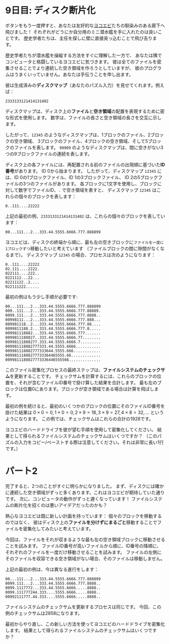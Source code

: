 # 9日目: ディスク断片化

ボタンをもう一度押すと、あなたは友好的な[ヨコエビ](../../2021/day23/quiz.md)たちの馴染みのある廊下へ飛びました！
それぞれがどうにか自分用のミニ潜水艦を手に入れたのは良いことです。
歴史学者たちは、主任を探しに壁に直接突っ込むことで飛び去ります。

歴史学者たちが潜水艦を操縦する方法をすぐに理解した一方で、
あなたは隅でコンピュータと格闘しているヨコエビに気づきます。
彼は全てのファイルを密集させることでより連続した空き領域を作ろうとしていますが、
彼のプログラムはうまくいっていません。あなたは手伝うことを申し出ます。

彼は生成済みの**ディスクマップ**（あなたのパズル入力）を見せてくれます。例えば：

```
2333133121414131402
```

ディスクマップは、ディスク上の**ファイル**と**空き領域**の配置を表現するために密な形式を使用します。
数字は、ファイルの長さと空き領域の長さを交互に示します。

したがって、`12345` のようなディスクマップは、1ブロックのファイル、2ブロックの空き領域、
3ブロックのファイル、4ブロックの空き領域、そして5ブロックのファイルを表します。
`90909` のようなディスクマップは、間に空きがない3つの9ブロックファイルの連続を表します。

ディスク上の各ファイルには、再配置される前のファイルの出現順に基づいた**ID番号**があります。
ID 0から始まります。
したがって、ディスクマップ `12345` には、ID 0の1ブロックファイル、ID 1の3ブロックファイル、
ID 2の5ブロックファイルの3つのファイルがあります。
各ブロックに1文字を使用し、ブロックに対して数字でファイルID、`.` で空き領域を表すと、
ディスクマップ `12345` はこれらの個々のブロックを表します：

```
0..111....22222
```

上記の最初の例、`2333133121414131402` は、これらの個々のブロックを表しています：

```
00...111...2...333.44.5555.6666.777.888899
```

ヨコエビは、ディスクの終端から順に、最も左の空きブロックに`ファイルを一度に1ブロックずつ`移動したいと考えています
（ファイルブロックの間に隙間がなくなるまで）。
ディスクマップ `12345` の場合、プロセスは次のようになります：

```
0..111....22222
02.111....2222.
022111....222..
0221112...22...
02211122..2....
022111222......
```

最初の例はもう少し手順が必要です:

```
00...111...2...333.44.5555.6666.777.888899
009..111...2...333.44.5555.6666.777.88889.
0099.111...2...333.44.5555.6666.777.8888..
00998111...2...333.44.5555.6666.777.888...
009981118..2...333.44.5555.6666.777.88....
0099811188.2...333.44.5555.6666.777.8.....
009981118882...333.44.5555.6666.777.......
0099811188827..333.44.5555.6666.77........
00998111888277.333.44.5555.6666.7.........
009981118882777333.44.5555.6666...........
009981118882777333644.5555.666............
00998111888277733364465555.66.............
0099811188827773336446555566..............
```

このファイル密集化プロセスの最終ステップは、**ファイルシステムのチェックサム**を更新することです。
チェックサムを計算するには、これらのブロックの位置を、それが含むファイルID番号で掛け算した結果を合計します。
最も左のブロックは位置0にあります。ブロックが空き領域である場合は計算を飛ばします。

最初の例を続けると、最初のいくつかのブロックの位置にそのファイルID番号を掛けた結果は
$0 \times 0 = 0, 1 \times 0 = 0, 2 \times 9 = 18, 3 \times 9 = 27, 4 \times 8 = 32, \dots$
というようになります。
この例では、チェックサムはこれらの合計の1928です。

ヨコエビのハードドライブを彼が望む手順を使用して密集化してください。
結果として得られるファイルシステムのチェックサムはいくつですか？
（このパズルの入力をコピー/ペーストする際は注意してください。それは非常に長い1行です。）

# パート2

完了すると、2つのことがすぐに明らかになりました。
まず、ディスクには確かに連続した空き領域がずっと多くあります。これはヨコエビが期待していた通りです。
次に、コンピュータの動作がずっと遅くなっています！
ファイルシステムの断片化を招くのは悪いアイデアだったのかも？

熱心なヨコエビは既に新しい計画を持っています：
個々のブロックを移動するのではなく、
彼はディスク上の**ファイルを分けずにまるごと**移動することでファイルを密集化してみたいと考えています。

今回は、ファイルをそれが収まるような最も左の空き領域ブロックに移動させることを試みます。
ファイルID番号が高いファイルから順に、ID番号の降順に、それぞれのファイルを一度だけ移動させることを試みます。
ファイルの左側にそのファイルを収容できる空き領域がない場合、そのファイルは移動しません。

上記の最初の例は、今は異なる進行をします：

```
00...111...2...333.44.5555.6666.777.888899
0099.111...2...333.44.5555.6666.777.8888..
0099.1117772...333.44.5555.6666.....8888..
0099.111777244.333....5555.6666.....8888..
00992111777.44.333....5555.6666.....8888..
```

ファイルシステムのチェックサムを更新するプロセスは同じです。
今回、この例のチェックサムは2858になります。

最初からやり直し、この新しい方法を使ってヨコエビのハードドライブを密集化します。
結果として得られるファイルシステムのチェックサムはいくつですか？
